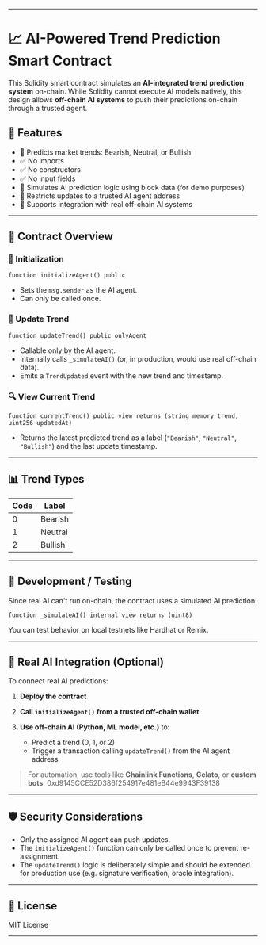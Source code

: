 

---

# 📈 AI-Powered Trend Prediction Smart Contract

This Solidity smart contract simulates an **AI-integrated trend prediction system** on-chain. While Solidity cannot execute AI models natively, this design allows **off-chain AI systems** to push their predictions on-chain through a trusted agent.

## 🚀 Features

* 🔮 Predicts market trends: Bearish, Neutral, or Bullish
* ✅ No imports
* ✅ No constructors
* ✅ No input fields
* 🧠 Simulates AI prediction logic using block data (for demo purposes)
* 🔐 Restricts updates to a trusted AI agent address
* 📡 Supports integration with real off-chain AI systems

---

## 📜 Contract Overview

### 🔧 Initialization

```solidity
function initializeAgent() public
```

* Sets the `msg.sender` as the AI agent.
* Can only be called once.

### 🔁 Update Trend

```solidity
function updateTrend() public onlyAgent
```

* Callable only by the AI agent.
* Internally calls `_simulateAI()` (or, in production, would use real off-chain data).
* Emits a `TrendUpdated` event with the new trend and timestamp.

### 🔍 View Current Trend

```solidity
function currentTrend() public view returns (string memory trend, uint256 updatedAt)
```

* Returns the latest predicted trend as a label (`"Bearish"`, `"Neutral"`, `"Bullish"`) and the last update timestamp.

---

## 📊 Trend Types

| Code | Label   |
| ---- | ------- |
| 0    | Bearish |
| 1    | Neutral |
| 2    | Bullish |

---

## 🧪 Development / Testing

Since real AI can't run on-chain, the contract uses a simulated AI prediction:

```solidity
function _simulateAI() internal view returns (uint8)
```

You can test behavior on local testnets like Hardhat or Remix.

---

## 🤖 Real AI Integration (Optional)

To connect real AI predictions:

1. **Deploy the contract**
2. **Call `initializeAgent()` from a trusted off-chain wallet**
3. **Use off-chain AI (Python, ML model, etc.)** to:

   * Predict a trend (0, 1, or 2)
   * Trigger a transaction calling `updateTrend()` from the AI agent address

> For automation, use tools like **Chainlink Functions**, **Gelato**, or **custom bots**.
> 0xd9145CCE52D386f254917e481eB44e9943F39138

---

## 🛡 Security Considerations

* Only the assigned AI agent can push updates.
* The `initializeAgent()` function can only be called once to prevent re-assignment.
* The `updateTrend()` logic is deliberately simple and should be extended for production use (e.g. signature verification, oracle integration).

---

## 📄 License

MIT License

---


